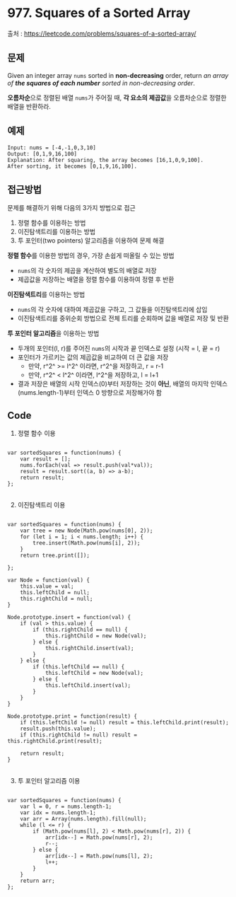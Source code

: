 # 977. Squares of a Sorted Array

출처 : https://leetcode.com/problems/squares-of-a-sorted-array/

## 문제

Given an integer array `nums` sorted in **non-decreasing** order, return _an array of  **the squares of each number** sorted in non-decreasing order_.

**오름차순**으로 정렬된 배열 `nums`가 주어질 때, **각 요소의 제곱값**을 오름차순으로 정렬한 배열을 반환하라. 

## 예제

```
Input: nums = [-4,-1,0,3,10]
Output: [0,1,9,16,100]
Explanation: After squaring, the array becomes [16,1,0,9,100].
After sorting, it becomes [0,1,9,16,100].
```

## 접근방법

문제를 해결하기 위해 다음의 3가지 방법으로 접근
1. 정렬 함수를 이용하는 방법
2. 이진탐색트리를 이용하는 방법
3. 투 포인터(two pointers) 알고리즘을 이용하여 문제 해결

**정렬 함수**를 이용한 방법의 경우, 가장 손쉽게 떠올릴 수 있는 방법
- `nums`의 각 숫자의 제곱을 계산하여 별도의 배열로 저장
- 제곱값을 저장하는 배열을 정렬 함수를 이용하여 정렬 후 반환

**이진탐색트리**를 이용하는 방법
- `nums`의 각 숫자에 대하여 제곱값을 구하고, 그 값들을 이진탐색트리에 삽입
- 이진탐색트리를 중위순회 방법으로 전체 트리를 순회하며 값을 배열로 저장 및 반환

**투 포인터 알고리즘**을 이용하는 방법
- 두개의 포인터(l, r)를 주어진 `nums`의 시작과 끝 인덱스로 설정 (시작 = l, 끝 = r)
- 포인터가 가르키는 값의 제곱값을 비교하여 더 큰 값을 저장
	- 만약, r^2^ >= l^2^ 이라면, r^2^을 저장하고, r = r-1
	- 만약, r^2^ < l^2^ 이라면, l^2^을 저장하고, l = l+1
- 결과 저장은 배열의 시작 인덱스(0)부터 저장하는 것이 **아닌**, 배열의 마지막 인덱스(nums.length-1)부터 인덱스 0 방향으로 저장해가야 함


## Code

1. 정렬 함수 이용
<pre>
<code>
var sortedSquares = function(nums) {
    var result = [];
    nums.forEach(val => result.push(val*val));
    result = result.sort((a, b) => a-b);
    return result;
};
</code>
</pre>

2. 이진탐색트리 이용
<pre>
<code>
var sortedSquares = function(nums) {
    var tree = new Node(Math.pow(nums[0], 2));
    for (let i = 1; i < nums.length; i++) {
        tree.insert(Math.pow(nums[i], 2));
    }
    return tree.print([]);
    
};

var Node = function(val) {
    this.value = val;
    this.leftChild = null;
    this.rightChild = null;
}

Node.prototype.insert = function(val) {
    if (val > this.value) {
        if (this.rightChild == null) {
            this.rightChild = new Node(val);
        } else {
            this.rightChild.insert(val);
        }
    } else {
        if (this.leftChild == null) {
            this.leftChild = new Node(val);
        } else {
            this.leftChild.insert(val);
        }
    }
}

Node.prototype.print = function(result) {
    if (this.leftChild != null) result = this.leftChild.print(result);
    result.push(this.value);
    if (this.rightChild != null) result = this.rightChild.print(result);
    
    return result;
}
</code>
</pre>

3. 투 포인터 알고리즘 이용
<pre>
<code>
var sortedSquares = function(nums) {
    var l = 0, r = nums.length-1;
    var idx = nums.length-1;
    var arr = Array(nums.length).fill(null);
    while (l <= r) {
        if (Math.pow(nums[l], 2) < Math.pow(nums[r], 2)) {
            arr[idx--] = Math.pow(nums[r], 2);
            r--;
        } else {
            arr[idx--] = Math.pow(nums[l], 2);
            l++;
        }
    }
    return arr;
};
</code>
</pre>

